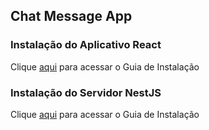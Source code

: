 ## Chat Message App

### Instalação do Aplicativo React
Clique [aqui](/react-chat-app/README.md) para acessar o Guia de Instalação

### Instalação do Servidor NestJS
Clique [aqui](/nestjs-sms-server/README.md) para acessar o Guia de Instalação
